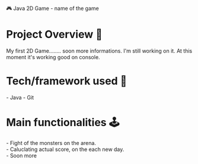 🎮 Java 2D Game - name of the game

<h1>Project Overview 🎨</h1>

My first 2D Game........ soon more informations.
I'm still working on it. At this moment it's working good on console.

<h1>Tech/framework used 🧰</h1>
- Java
- Git
<br>

<h1>Main functionalities 🕹️ </h1>
- Fight of the monsters on the arena.
<br>
- Caluclating actual score, on the each new day.
<br>
- Soon more
